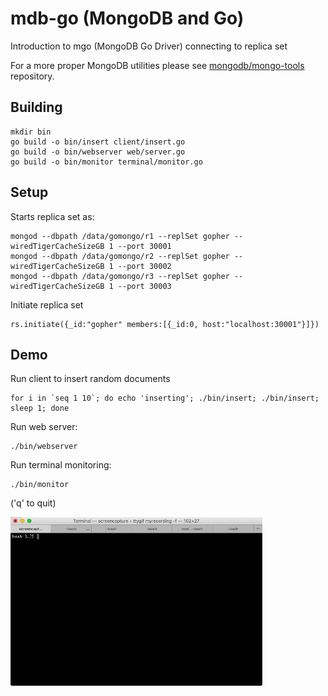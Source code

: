 # mdb-go (MongoDB and Go)

Introduction to mgo (MongoDB Go Driver) connecting to replica set

For a more proper MongoDB utilities please see [mongodb/mongo-tools](https://github.com/mongodb/mongo-tools) repository.

## Building

```
mkdir bin
go build -o bin/insert client/insert.go
go build -o bin/webserver web/server.go
go build -o bin/monitor terminal/monitor.go
```

## Setup
Starts replica set as: 

```
mongod --dbpath /data/gomongo/r1 --replSet gopher --wiredTigerCacheSizeGB 1 --port 30001
mongod --dbpath /data/gomongo/r2 --replSet gopher --wiredTigerCacheSizeGB 1 --port 30002
mongod --dbpath /data/gomongo/r3 --replSet gopher --wiredTigerCacheSizeGB 1 --port 30003
```

Initiate replica set
```
rs.initiate({_id:"gopher" members:[{_id:0, host:"localhost:30001"}]})
```

## Demo

Run client to insert random documents
```
for i in `seq 1 10`; do echo 'inserting'; ./bin/insert; ./bin/insert; sleep 1; done
```

Run web server: 
```
./bin/webserver
```


Run terminal monitoring: 
```
./bin/monitor
```
('q' to quit)

<img src="./images/monitor.gif" alt="demo cast under osx 10.12; Menlo Regular 12pt.)" width="80%">

